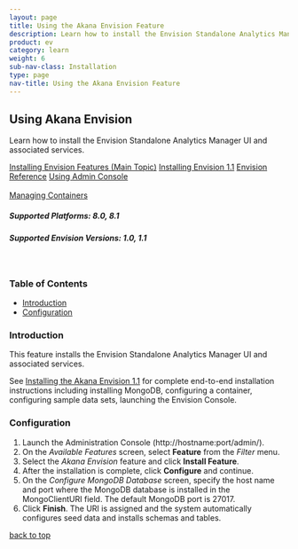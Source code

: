 ```yaml
---
layout: page
title: Using the Akana Envision Feature
description: Learn how to install the Envision Standalone Analytics Manager UI and associated services.
product: ev
category: learn
weight:	6
sub-nav-class: Installation
type: page
nav-title: Using the Akana Envision Feature
---
```


## Using Akana Envision 
Learn how to install the Envision Standalone Analytics Manager UI and associated services.

<a href="../envision_install/installing_envision_features.html" class="button secondary">Installing Envision Features (Main Topic)</a> 
<a href="../envision_install/installing_envision_v11.html" class="button secondary">Installing Envision 1.1</a> <a href="../envision_reference/env_toc.html" class="button secondary">Envision Reference</a> 
<a href="using_admin_console.htm" class="button secondary">Using Admin Console</a> <br></br> <a href="../container_management/container_management.htm" class="button secondary">Managing Containers</a><br>

<h5 class="stamp">Supported Platforms: 8.0, 8.1</h5> <h5 class="stamp">Supported Envision Versions: 1.0, 1.1</h5><br>


<div class = "divider1"></div>

### Table of Contents
<div id="toc-marker"></div>

* [Introduction](#introduction)
* [Configuration](#configuration)

<div class = "divider1"></div>

### Introduction

This feature installs the Envision Standalone Analytics Manager UI and associated services.

See [Installing the Akana Envision 1.1](../../sp/platform_install/installing_envision_v11.html) for complete end-to-end installation instructions including installing MongoDB, configuring a container, configuring sample data sets, launching the Envision Console.

### Configuration

1. Launch the Administration Console (http://hostname:port/admin/).
2. On the *Available Features* screen, select **Feature** from the *Filter* menu. 
3. Select the *Akana Envision* feature and click **Install Feature**.
4. After the installation is complete, click **Configure** and continue.
5. On the *Configure MongoDB Database* screen, specify the host name and port where the MongoDB database is installed in the MongoClientURI field. The default MongoDB port is 27017. 
6. Click **Finish**. The URI is assigned and the system automatically configures seed data and installs schemas and tables.  

<p><a href="#top">back to top</a></p>


